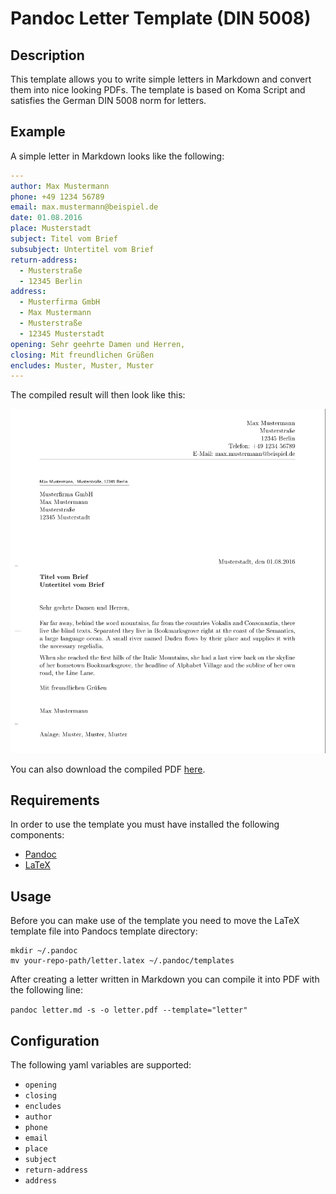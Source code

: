 # Pandoc Letter Template (DIN 5008)

## Description

This template allows you to write simple letters in Markdown and convert them
into nice looking PDFs. The template is based on Koma Script and satisfies
the German DIN 5008 norm for letters.

## Example

A simple letter in Markdown looks like the following:

```yaml
---
author: Max Mustermann
phone: +49 1234 56789
email: max.mustermann@beispiel.de
date: 01.08.2016
place: Musterstadt
subject: Titel vom Brief
subsubject: Untertitel vom Brief
return-address:
  - Musterstraße
  - 12345 Berlin
address:
  - Musterfirma GmbH
  - Max Mustermann
  - Musterstraße
  - 12345 Musterstadt
opening: Sehr geehrte Damen und Herren,
closing: Mit freundlichen Grüßen
encludes: Muster, Muster, Muster
---

```

The compiled result will then look like this:

![alt Letter](/example/letter.png)

You can also download the compiled PDF [here](/example/letter.pdf).

## Requirements

In order to use the template you must have installed the following components:

- [Pandoc](http://pandoc.org/installing.html)
- [LaTeX](https://latex-project.org/ftp.html)

## Usage

Before you can make use of the template you need to move the LaTeX template file
into Pandocs template directory:

```
mkdir ~/.pandoc
mv your-repo-path/letter.latex ~/.pandoc/templates
```

After creating a letter written in Markdown you can compile it into PDF with the
following line:

`pandoc letter.md -s -o letter.pdf --template="letter"`

## Configuration

The following yaml variables are supported:

- `opening`
- `closing`
- `encludes`
- `author`
- `phone`
- `email`
- `place`
- `subject`
- `return-address`
- `address`
